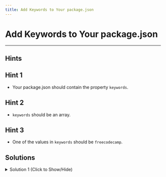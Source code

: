 ```yaml
---
title: Add Keywords to Your package.json
---
```

# Add Keywords to Your package.json


---
## Hints

## Hint 1
* Your package.json should contain the property `keywords`.

## Hint 2
* `keywords` should be an array.

## Hint 3
* One of the values in `keywords` should be `freecodecamp`.

## Solutions
<details><summary>Solution 1 (Click to Show/Hide)</summary>

```json

"keywords": [ "freecodecamp", "microservice", "guide" ]
```

</details>